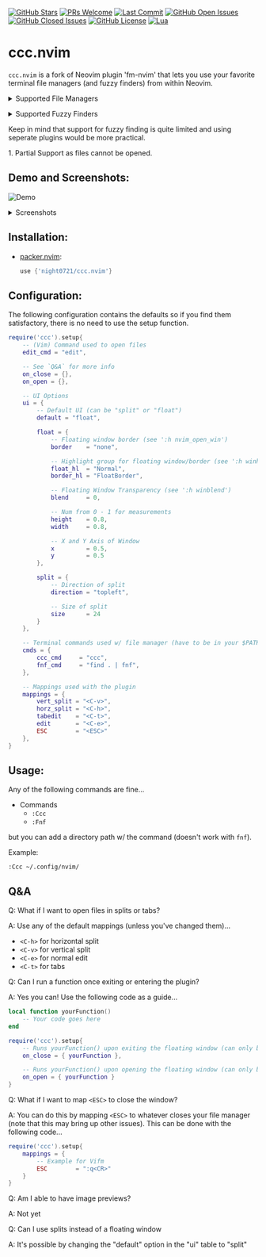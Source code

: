 [![GitHub Stars](https://img.shields.io/github/stars/night0721/ccc.nvim.svg?style=social&label=Star&maxAge=2592000)](https://github.com/night0721/ccc.nvim/stargazers/)
[![PRs Welcome](https://img.shields.io/badge/PRs-welcome-brightgreen.svg)](http://makeapullrequest.com)
[![Last Commit](https://img.shields.io/github/last-commit/night0721/ccc.nvim)](https://github.com/night0721/ccc.nvim/pulse)
[![GitHub Open Issues](https://img.shields.io/github/issues/night0721/ccc.nvim.svg)](https://github.com/night0721/ccc.nvim/issues/)
[![GitHub Closed Issues](https://img.shields.io/github/issues-closed/night0721/ccc.nvim.svg)](https://github.com/night0721/ccc.nvim/issues?q=is%3Aissue+is%3Aclosed)
[![GitHub License](https://img.shields.io/github/license/night0721/ccc.nvim?logo=GNU)](https://github.com/night0721/ccc.nvim/blob/master/LICENSE)
[![Lua](https://img.shields.io/badge/Lua-2C2D72?logo=lua&logoColor=white)](https://github.com/night0721/ccc.nvim/search?l=lua)

# ccc.nvim 

`ccc.nvim` is a fork of Neovim plugin 'fm-nvim' that lets you use your favorite terminal file managers (and fuzzy finders) from within Neovim.

<details>
<summary>Supported File Managers</summary>

- [ccc](https://github.com/night0721/ccc)

</details>

<p>
<details>
<summary>Supported Fuzzy Finders</summary>

- [fnf](https://github.com/leo-arch/fnf)

</details>
</p>

<p>Keep in mind that support for fuzzy finding is quite limited and using seperate plugins would be more practical.</p>

<p>1. Partial Support as files cannot be opened.</p>

## Demo and Screenshots:

![Demo](https://user-images.githubusercontent.com/57725322/142964076-6efd1247-b689-4cf7-bc29-ca1c6746462c.gif)

<p>
<details>
<summary>Screenshots</summary>

##### [fnf](https://github.com/leo-arch/fnf)

![fnf](https://user-images.githubusercontent.com/57725322/142956916-bd78371f-6308-4559-ae55-0014d18b16bb.png)

##### [ccc](https://github.com/night0721/ccc)

![ccc](https://user-images.githubusercontent.com/57725322/142956906-2eb5d0f1-4a27-4b50-90f8-442cbe6b0cdb.png)

</details>
</p>

## Installation:

- [packer.nvim](https://github.com/wbthomason/packer.nvim):
  ```lua
  use {'night0721/ccc.nvim'}
  ```

## Configuration:

The following configuration contains the defaults so if you find them satisfactory, there is no need to use the setup function.

```lua
require('ccc').setup{
	-- (Vim) Command used to open files
	edit_cmd = "edit",

	-- See `Q&A` for more info
	on_close = {},
	on_open = {},

	-- UI Options
	ui = {
		-- Default UI (can be "split" or "float")
		default = "float",

		float = {
			-- Floating window border (see ':h nvim_open_win')
			border    = "none",

			-- Highlight group for floating window/border (see ':h winhl')
			float_hl  = "Normal",
			border_hl = "FloatBorder",

			-- Floating Window Transparency (see ':h winblend')
			blend     = 0,

			-- Num from 0 - 1 for measurements
			height    = 0.8,
			width     = 0.8,

			-- X and Y Axis of Window
			x         = 0.5,
			y         = 0.5
		},

		split = {
			-- Direction of split
			direction = "topleft",

			-- Size of split
			size      = 24
		}
	},

	-- Terminal commands used w/ file manager (have to be in your $PATH)
	cmds = {
        ccc_cmd     = "ccc",
        fnf_cmd     = "find . | fnf",
	},

	-- Mappings used with the plugin
	mappings = {
		vert_split = "<C-v>",
		horz_split = "<C-h>",
		tabedit    = "<C-t>",
		edit       = "<C-e>",
		ESC        = "<ESC>"
	},
}
```

## Usage:

Any of the following commands are fine...

- Commands
  - `:Ccc`
  - `:Fnf`

but you can add a directory path w/ the command (doesn't work with `fnf`).

Example:

```
:Ccc ~/.config/nvim/
```

## Q&A

Q: What if I want to open files in splits or tabs?

A: Use any of the default mappings (unless you've changed them)...

- `<C-h>` for horizontal split
- `<C-v>` for vertical split
- `<C-e>` for normal edit
- `<C-t>` for tabs

Q: Can I run a function once exiting or entering the plugin?

A: Yes you can! Use the following code as a guide...

```lua
local function yourFunction()
	-- Your code goes here
end

require('ccc').setup{
	-- Runs yourFunction() upon exiting the floating window (can only be a function)
	on_close = { yourFunction },

	-- Runs yourFunction() upon opening the floating window (can only be a function)
	on_open = { yourFunction }
}
```

Q: What if I want to map `<ESC>` to close the window?

A: You can do this by mapping `<ESC>` to whatever closes your file manager (note that this may bring up other issues). This can be done with the following code...

```lua
require('ccc').setup{
	mappings = {
		-- Example for Vifm
		ESC        = ":q<CR>"
	}
}
```

Q: Am I able to have image previews?

A: Not yet
<!-- A: Yes and no. Assuming you are on Linux, it is possible with the help of tools like [Überzug](https://github.com/seebye/ueberzug). If you are on Mac or Windows, it is not possible. -->

Q: Can I use splits instead of a floating window

A: It's possible by changing the "default" option in the "ui" table to "split"

